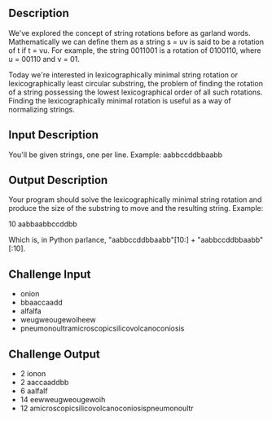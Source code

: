 ## Description

We've explored the concept of string rotations before as garland words. Mathematically we can define them as a string s = uv is said to be a rotation of t if t = vu. For example, the string 0011001 is a rotation of 0100110, where u = 00110 and v = 01.

Today we're interested in lexicographically minimal string rotation or lexicographically least circular substring, the problem of finding the rotation of a string possessing the lowest lexicographical order of all such rotations. Finding the lexicographically minimal rotation is useful as a way of normalizing strings.

## Input Description

You'll be given strings, one per line. Example: aabbccddbbaabb

## Output Description

Your program should solve the lexicographically minimal string rotation and produce the size of the substring to move and the resulting string. Example:

10 aabbaabbccddbb

Which is, in Python parlance, "aabbccddbbaabb"[10:] + "aabbccddbbaabb"[:10].

## Challenge Input

+ onion
+ bbaaccaadd
+ alfalfa
+ weugweougewoiheew
+ pneumonoultramicroscopicsilicovolcanoconiosis

## Challenge Output

+ 2 ionon
+ 2 aaccaaddbb
+ 6 aalfalf
+ 14 eewweugweougewoih
+ 12 amicroscopicsilicovolcanoconiosispneumonoultr

